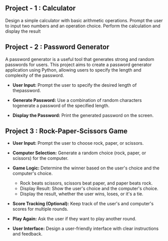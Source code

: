 ## Project - 1 : Calculator

Design a simple calculator with basic arithmetic operations.
Prompt the user to input two numbers and an operation choice.
Perform the calculation and display the result

## Project - 2 : Password Generator 

A password generator is a useful tool that generates strong and random passwords for users. This project aims to create a password generator application using Python, allowing users to
specify the length and complexity of the password.

- **User Input:** Prompt the user to specify the desired length of thepassword.

- **Generate Password:** Use a combination of random characters togenerate a password of the specified length.

- **Display the Password:** Print the generated password on the screen.


## Project 3 : Rock-Paper-Scissors Game

- **User Input:** Prompt the user to choose rock, paper, or scissors.
  
- **Computer Selection:** Generate a random choice (rock, paper, or scissors) for the computer.
  
- **Game Logic:** Determine the winner based on the user's choice and the computer's choice.
  - Rock beats scissors, scissors beat paper, and paper beats rock.
  - Display Result: Show the user's choice and the computer's choice.
  - Display the result, whether the user wins, loses, or it's a tie.
  
- **Score Tracking (Optional):** Keep track of the user's and computer's scores for multiple rounds.
  
- **Play Again:** Ask the user if they want to play another round.
  
- **User Interface:** Design a user-friendly interface with clear instructions and feedback.


